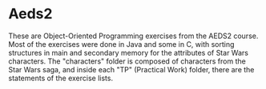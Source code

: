 # Aeds2

These are Object-Oriented Programming exercises from the AEDS2 course. Most of the exercises were done in Java and some in C, with sorting structures in main and secondary memory for the attributes of Star Wars characters.
The "characters" folder is composed of characters from the Star Wars saga, and inside each "TP" (Practical Work) folder, there are the statements of the exercise lists.
